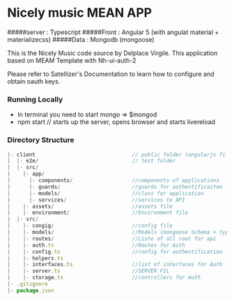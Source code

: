 # Nicely music MEAN APP

#####server : Typescript
#####Front : Angular 5 (with angulat material + materializecss)
#####Data :  Mongodb (mongoose)



This is the Nicely Music code source by Delplace Virgile.
This application based on MEAM Template with Nh-ui-auth-2


Please refer to Satellizer's Documentation to learn how to configure and obtain oauth keys.



### Running Locally
- In terminal you need to start mongo => $mongod
- npm start // starts up the server, opens browser and starts livereload


### Directory Structure

``` javascript
|- client                               // public folder (angularjs files) CLIENT SIDE (port 4200)
|  |- e2e/                              // test folder
|  |- src/
|    |- app/
|      |- components/                   //components of applications
|      |- guards/                       //guards for authentificaiton
|      |- models/                       //class for application
|      |- services/                     //services to API 
|    |- assets/                         //assets file
|    |- environment/                    //Environment file
|  |- src/
|    |- congig/                         //config file
|    |- models/                         //Models (mongoose Schema + typescript insterface)
|    |- routes/                         //Liste of all root for api
|    |- auth.ts                         //Routes for Auth
|    |- config.ts                       //config for authentification
|    |- helpers.ts  
|    |- interfaces.ts                   //list of interfaces for Auth
|    |- server.ts                       //SERVER FIL
|    |- storage.ts                      //controllers for Auth
|- .gitignore
|- package.json

```
